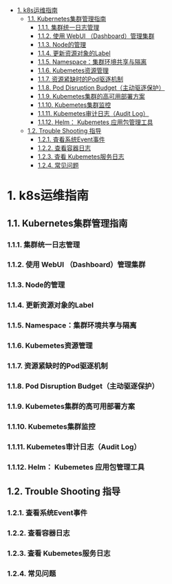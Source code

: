 
<!-- TOC -->

- [1. k8s运维指南](#1-k8s运维指南)
    - [1.1. Kubernetes集群管理指南](#11-kubernetes集群管理指南)
        - [1.1.1. 集群统一日志管理](#111-集群统一日志管理)
        - [1.1.2. 使用 WebUI （Dashboard）管理集群](#112-使用-webui-dashboard管理集群)
        - [1.1.3. Node的管理](#113-node的管理)
        - [1.1.4. 更新资源对象的Label](#114-更新资源对象的label)
        - [1.1.5. Namespace：集群环境共享与隔离](#115-namespace集群环境共享与隔离)
        - [1.1.6. Kubemetes资源管理](#116-kubemetes资源管理)
        - [1.1.7. 资源紧缺时的Pod驱逐机制](#117-资源紧缺时的pod驱逐机制)
        - [1.1.8. Pod Disruption Budget（主动驱逐保护）](#118-pod-disruption-budget主动驱逐保护)
        - [1.1.9. Kubemetes集群的高可用部署方案](#119-kubemetes集群的高可用部署方案)
        - [1.1.10. Kubemetes集群监控](#1110-kubemetes集群监控)
        - [1.1.11. Kubemetes审计日志（Audit Log）](#1111-kubemetes审计日志audit-log)
        - [1.1.12. Helm： Kubemetes 应用包管理工具](#1112-helm-kubemetes-应用包管理工具)
    - [1.2. Trouble Shooting 指导](#12-trouble-shooting-指导)
        - [1.2.1. 査看系统Event事件](#121-査看系统event事件)
        - [1.2.2. 查看容器日志](#122-查看容器日志)
        - [1.2.3. 査看 Kubemetes服务日志](#123-査看-kubemetes服务日志)
        - [1.2.4. 常见问题](#124-常见问题)

<!-- /TOC -->

# 1. k8s运维指南  


## 1.1. Kubernetes集群管理指南  

### 1.1.1. 集群统一日志管理  

<!-- 
Kubernetes日志的6个最佳实践 
https://mp.weixin.qq.com/s/aPLE5N6Re-cUgTJR3MrICQ

kubernetes搭建EFK日志管理系统
https://mp.weixin.qq.com/s/sXl4KkoweCkSYL7k5G0ycQ
 kubernetes集群中部署EFK日志管理系统
https://mp.weixin.qq.com/s/oCOKYOgak3PjmHnFiAin7g
-->



### 1.1.2. 使用 WebUI （Dashboard）管理集群  
<!-- 
Kubernetes的三种可视化UI界面
https://blog.51cto.com/14157628/2473866

kubernetes部署dashboard可视化插件
https://blog.csdn.net/networken/article/details/85607593?utm_medium=distribute.wap_relevant.none-task-blog-BlogCommendFromMachineLearnPai2-2.wap_blog_relevant_pic&depth_1-utm_source=distribute.wap_relevant.none-task-blog-BlogCommendFromMachineLearnPai2-2.wap_blog_relevant_pic


配置kubernetes UI图形化界面
https://blog.csdn.net/iouczp/article/details/80299775

-->

### 1.1.3. Node的管理  

### 1.1.4. 更新资源对象的Label  

### 1.1.5. Namespace：集群环境共享与隔离  

### 1.1.6. Kubemetes资源管理  

### 1.1.7. 资源紧缺时的Pod驱逐机制  

### 1.1.8. Pod Disruption Budget（主动驱逐保护）  

### 1.1.9. Kubemetes集群的高可用部署方案  

### 1.1.10. Kubemetes集群监控  

### 1.1.11. Kubemetes审计日志（Audit Log）  

### 1.1.12. Helm： Kubemetes 应用包管理工具



## 1.2. Trouble Shooting 指导  

<!-- 
Kubernetes 问题定位技巧：容器内抓包
https://mp.weixin.qq.com/s/JlC8yCj-WOOCNOPo3V4_sQ

-->

### 1.2.1. 査看系统Event事件  


### 1.2.2. 查看容器日志  


### 1.2.3. 査看 Kubemetes服务日志  

### 1.2.4. 常见问题  






